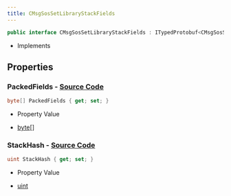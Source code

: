 ```yaml
---
title: CMsgSosSetLibraryStackFields
---
```


```csharp
public interface CMsgSosSetLibraryStackFields : ITypedProtobuf<CMsgSosSetLibraryStackFields>, INativeHandle, INetMessage<CMsgSosSetLibraryStackFields>, IDisposable
```

- Implements

## Properties

### **PackedFields** - [Source Code](https://github.com/swiftly-solution/swiftlys2/blob/main/managed/src/SwiftlyS2.Generated/Protobufs/Interfaces/CMsgSosSetLibraryStackFields.cs#L21)

```csharp
byte[] PackedFields { get; set; }
```

- Property Value

- [byte](https://learn.microsoft.com/dotnet/api/system.byte)[]

### **StackHash** - [Source Code](https://github.com/swiftly-solution/swiftlys2/blob/main/managed/src/SwiftlyS2.Generated/Protobufs/Interfaces/CMsgSosSetLibraryStackFields.cs#L18)

```csharp
uint StackHash { get; set; }
```

- Property Value

- [uint](https://learn.microsoft.com/dotnet/api/system.uint32)

